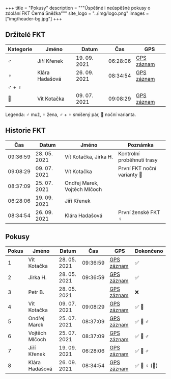 +++
title = "Pokusy"
description = """Úspěšné i neúspěšné pokusy o zdolání FKT Černá Sněžka"""
site_logo = "../img/logo.png"
images = ["img/header-bg.jpg"]
+++

## Držitelé FKT

| Kategorie | Jméno                        | Datum        | Čas      | GPS                                                           |
|-----------|------------------------------|--------------|----------|---------------------------------------------------------------|
| ♂️         | Jiří Křenek                  | 19. 09. 2021 | 06:28:06 | [GPS záznam](//www.strava.com/activities/5986147030)          |
| ♀️         | Klára Hadašová               | 26. 09. 2021 | 08:34:54 | [GPS záznam](//connect.garmin.com/modern/activity/7557836272) |
| ♂️  + ♀️    |                              |              |          |                                                               |
| 🌌        | Vít Kotačka                  | 09. 07. 2021 | 09:08:29 | [GPS záznam](//connect.garmin.com/modern/activity/7099008235) |

Legenda: ♂️  muž, ♀️  žena, ♂️  + ♀️ smíšený pár, 🌌 noční varianta.

## Historie FKT

| Čas      | Datum        | Jméno                               | Poznámka                                          |
|----------|--------------|-------------------------------------|---------------------------------------------------|
| 09:36:59 | 28. 05. 2021 | Vít Kotačka, Jirka H.               | Kontrolní proběhnutí trasy                        |
| 09:08:29 | 09. 07. 2021 | Vít Kotačka                         | První FKT noční varianty 🌌                       |
| 08:37:09 | 25. 07. 2021 | Ondřej Marek, Vojtěch Mlčoch        |                                                   |
| 06:28:06 | 19. 09. 2021 | Jiří Křenek                         |                                                   |
| 08:34:54 | 26. 09. 2021 | Klára Hadašová                      | První ženské FKT ♀️                                |

## Pokusy

| Pokus | Jméno              | Datum        | Čas      | GPS                                                           | Dokončeno     | 
|-------|--------------------|--------------|----------|---------------------------------------------------------------|---------------|
|     1 | Vít Kotačka        | 28. 05. 2021 | 09:36:59 | [GPS záznam](//connect.garmin.com/modern/activity/6857600703) | ✅            |
|     2 | Jirka H.           | 28. 05. 2021 | 09:36:59 | [GPS záznam](//connect.garmin.com/modern/activity/6857600703) | ✅            |
|     3 | Petr B.            | 28. 05. 2021 |          | [GPS záznam](//www.strava.com/activities/5372534529)          | ❌            |
|     4 | Vít Kotačka        | 09. 07. 2021 | 09:08:29 | [GPS záznam](//connect.garmin.com/modern/activity/7099008235) | ✅ 🌌         |
|     5 | Ondřej Marek       | 25. 07. 2021 | 08:37:09 | [GPS záznam](//sports-tracker.com/workout/ondejmarek/60fd568e8d65591692983948) | ✅ 🥉 ♂️  |
|     6 | Vojtěch Mlčoch     | 25. 07. 2021 | 08:37:09 | [GPS záznam](//sports-tracker.com/workout/ondejmarek/60fd568e8d65591692983948) | ✅ 🥉 ♂️  |
|     7 | Jiří Křenek        | 19. 09. 2021 | 06:28:06 | [GPS záznam](//www.strava.com/activities/5986147030)          | ✅ 🥇 ♂️       |
|     8 | Klára Hadašová     | 26. 09. 2021 | 08:34:54 | [GPS záznam](//connect.garmin.com/modern/activity/7557836272) | ✅ 🥇 ♀️  (🥈) |
